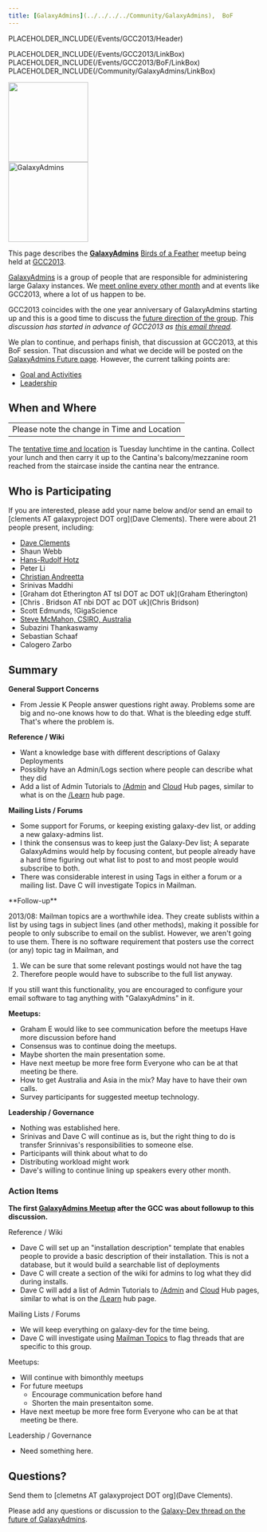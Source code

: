 ```yaml
---
title: [GalaxyAdmins](../../../../Community/GalaxyAdmins),  BoF
---
```

PLACEHOLDER_INCLUDE(/Events/GCC2013/Header)



PLACEHOLDER_INCLUDE(/Events/GCC2013/LinkBox)
PLACEHOLDER_INCLUDE(/Events/GCC2013/BoF/LinkBox)
PLACEHOLDER_INCLUDE(/Community/GalaxyAdmins/LinkBox)

<div class='left'><a href='/Events/GCC2013/BoF'><img src='/Images/Logos/GCC2013BoFLogo.png' alt='' width="160" /></a><br />
<a href='/Community/GalaxyAdmins'><img src='/Images/Logos/GalaxyAdmins.png' alt='GalaxyAdmins' width="160" /></a></div>

This page describes the **[GalaxyAdmins](/Community/GalaxyAdmins)** [Birds of a Feather](/Events/GCC2013/BoF) meetup being held at [GCC2013](../../../../Events/GCC2013).

[GalaxyAdmins](/Community/GalaxyAdmins) is a group of people that are responsible for administering large Galaxy instances.  We [meet online every other month](../../../../Community/GalaxyAdmins/Meetups) and at events like GCC2013, where a lot of us happen to be.

GCC2013 coincides with the one year anniversary of GalaxyAdmins starting up and this is a good time to discuss the [future direction of the group](/Community/GalaxyAdmins/Future).  *This discussion has started in advance of GCC2013 as [this email thread](http://dev.list.galaxyproject.org/GalaxyAdmins-Group-Future-Directions-td4659133.html).* 

We plan to continue, and perhaps finish, that discussion at GCC2013, at this BoF session.  That discussion and what we decide will be posted on the [GalaxyAdmins Future page](../../../../Community/GalaxyAdmins/Future).  However, the current talking points are:

* [Goal and Activities](/Community/GalaxyAdmins/Future#galaxyadmins-goals-and-activities)
* [Leadership](/Community/GalaxyAdmins/Future#leadership) 

## When and Where

<table>
  <tr>
    <td style=" class="red" "> </strong>Please note the change in Time and Location<strong> </td>
  </tr>
</table>


The [tentative time and location](/Events/GCC2013/BoF#bof-schedule) is Tuesday lunchtime in the cantina. Collect your lunch and then carry it up to the Cantina's balcony/mezzanine room reached from the staircase inside the cantina near the entrance.

## Who is Participating

If you are interested, please add your name below and/or send an email to [clements AT galaxyproject DOT org](Dave Clements).  There were about 21 people present, including:

* [Dave Clements](../../../../DaveClements)
* Shaun Webb
* [Hans-Rudolf Hotz](../../../../HansrudolfHotz)
* Peter Li
* [Christian Andreetta](http://www.computing.uni.no/staff?nickname=christiana)
* Srinivas Maddhi
* [Graham dot Etherington AT tsl DOT ac DOT uk](Graham Etherington)
* [Chris . Bridson AT nbi DOT ac DOT uk](Chris Bridson)
* Scott Edmunds, !GigaScience
* [Steve McMahon, CSIRO, Australia](/SteveMcMahon)
* Subazini Thankaswamy
* Sebastian Schaaf
* Calogero Zarbo

## Summary

**General Support Concerns**
* From Jessie K
    People answer questions right away.  Problems some are big and no-one knows how to do that.
    What is the bleeding edge stuff.  That's where the problem is.

**Reference / Wiki**
* Want a knowledge base with different descriptions of Galaxy Deployments
* Possibly have an Admin/Logs section where people can describe what they did
* Add a list of Admin Tutorials to [/Admin](/Admin) and [Cloud](/CloudMan) Hub pages, similar to what is on the [/Learn](../../../../Learn) hub page.

**Mailing Lists / Forums**

* Some support for Forums, or keeping existing galaxy-dev list, or adding a new galaxy-admins list.
* I think the consensus was to keep just the Galaxy-Dev list;  A separate GalaxyAdmins would help by focusing content, but people already have a hard time figuring out what list to post to and most people would subscribe to both.
* There was considerable interest in using Tags in either a forum or a mailing list.  Dave C will investigate Topics in Mailman.

<div class='indent'>
**Follow-up**

2013/08: Mailman topics are a worthwhile idea.  They create sublists within a list by using tags in subject lines (and other methods), making it possible for people to only subscribe to email on the sublist.  However, we aren't going to use them.  There is no software requirement that posters use the correct (or any) topic tag in Mailman, and 
1. We can be sure that some relevant postings would not have the tag
2. Therefore people would have to subscribe to the full list anyway.

If you still want this functionality, you are encouraged to configure your email software to tag anything with "GalaxyAdmins" in it. 
</div>

**Meetups:**
* Graham E would like to see communication before the meetups  Have more discussion before hand
* Consensus was to continue doing the meetups.
* Maybe shorten the main presentation some.
* Have next meetup be more free form Everyone who can be at that meeting be there.
* How to get Australia and Asia in the mix?  May have to have their own calls.
* Survey participants for suggested meetup technology.

**Leadership / Governance**
* Nothing was established here.
* Srinivas and Dave C will continue as is, but the right thing to do is transfer Srinnivas's responsibilities to someone else.
* Participants will think about what to do
* Distributing workload might work
* Dave's willing to continue lining up speakers every other month.

### Action Items

**The first [GalaxyAdmins Meetup](../../../../Community/GalaxyAdmins/Meetups/2013_11_20) after the GCC was about followup to this discussion.**


Reference / Wiki
* Dave C will set up an "installation description" template that enables people to provide a basic description of their installation.  This is not a database, but it would build a searchable list of deployments
* Dave C will create a section of the wiki for admins to log what they did during installs.
* Dave C will add a list of Admin Tutorials to [/Admin](/Admin) and [Cloud](/CloudMan) Hub pages, similar to what is on the [/Learn](../../../../Learn) hub page.

Mailing Lists / Forums

* We will keep everything on galaxy-dev for the time being.
* Dave C will investigate using [Mailman Topics](http://www.list.org/mailman-member/node29.html) to flag threads that are specific to this group.

Meetups:
* Will continue with bimonthly meetups
* For future meetups
  * Encourage communication before hand
  * Shorten the main presentaiton some.
* Have next meetup be more free form Everyone who can be at that meeting be there.

Leadership / Governance
* Need something here.

## Questions?

Send them to [clemetns AT galaxyproject DOT org](Dave Clements).

Please add any questions or discussion to the [Galaxy-Dev thread on the future of GalaxyAdmins](http://dev.list.galaxyproject.org/GalaxyAdmins-Group-Future-Directions-td4659133.html).

